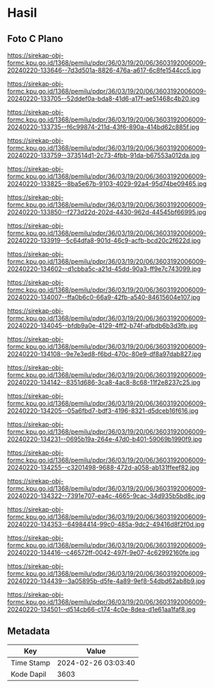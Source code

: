 # Hasil

## Foto C Plano

https://sirekap-obj-formc.kpu.go.id/1368/pemilu/pdpr/36/03/19/20/06/3603192006009-20240220-133646--7d3d501a-8826-476a-a617-6c8fe1544cc5.jpg

https://sirekap-obj-formc.kpu.go.id/1368/pemilu/pdpr/36/03/19/20/06/3603192006009-20240220-133705--52ddef0a-bda8-41d6-a17f-ae51468c4b20.jpg

https://sirekap-obj-formc.kpu.go.id/1368/pemilu/pdpr/36/03/19/20/06/3603192006009-20240220-133735--f6c99874-211d-43f6-890a-414bd62c885f.jpg

https://sirekap-obj-formc.kpu.go.id/1368/pemilu/pdpr/36/03/19/20/06/3603192006009-20240220-133759--373514d1-2c73-4fbb-91da-b67553a012da.jpg

https://sirekap-obj-formc.kpu.go.id/1368/pemilu/pdpr/36/03/19/20/06/3603192006009-20240220-133825--8ba5e67b-9103-4029-92a4-95d74be09465.jpg

https://sirekap-obj-formc.kpu.go.id/1368/pemilu/pdpr/36/03/19/20/06/3603192006009-20240220-133850--f273d22d-202d-4430-962d-44545bf66995.jpg

https://sirekap-obj-formc.kpu.go.id/1368/pemilu/pdpr/36/03/19/20/06/3603192006009-20240220-133919--5c64dfa8-901d-46c9-acfb-bcd20c2f622d.jpg

https://sirekap-obj-formc.kpu.go.id/1368/pemilu/pdpr/36/03/19/20/06/3603192006009-20240220-134602--d1cbba5c-a21d-45dd-90a3-ff9e7c743099.jpg

https://sirekap-obj-formc.kpu.go.id/1368/pemilu/pdpr/36/03/19/20/06/3603192006009-20240220-134007--ffa0b6c0-66a9-42fb-a540-84615604e107.jpg

https://sirekap-obj-formc.kpu.go.id/1368/pemilu/pdpr/36/03/19/20/06/3603192006009-20240220-134045--bfdb9a0e-4129-4ff2-b74f-afbdb6b3d3fb.jpg

https://sirekap-obj-formc.kpu.go.id/1368/pemilu/pdpr/36/03/19/20/06/3603192006009-20240220-134108--9e7e3ed8-f6bd-470c-80e9-df8a97dab827.jpg

https://sirekap-obj-formc.kpu.go.id/1368/pemilu/pdpr/36/03/19/20/06/3603192006009-20240220-134142--8351d686-3ca8-4ac8-8c68-11f2e8237c25.jpg

https://sirekap-obj-formc.kpu.go.id/1368/pemilu/pdpr/36/03/19/20/06/3603192006009-20240220-134205--05a6fbd7-bdf3-4196-8321-d5dceb16f616.jpg

https://sirekap-obj-formc.kpu.go.id/1368/pemilu/pdpr/36/03/19/20/06/3603192006009-20240220-134231--0695b19a-264e-47d0-b401-59069b1990f9.jpg

https://sirekap-obj-formc.kpu.go.id/1368/pemilu/pdpr/36/03/19/20/06/3603192006009-20240220-134255--c3201498-9688-472d-a058-ab131ffeef82.jpg

https://sirekap-obj-formc.kpu.go.id/1368/pemilu/pdpr/36/03/19/20/06/3603192006009-20240220-134322--7391e707-ea4c-4665-9cac-34d935b5bd8c.jpg

https://sirekap-obj-formc.kpu.go.id/1368/pemilu/pdpr/36/03/19/20/06/3603192006009-20240220-134353--64984414-99c0-485a-9dc2-49416d8f2f0d.jpg

https://sirekap-obj-formc.kpu.go.id/1368/pemilu/pdpr/36/03/19/20/06/3603192006009-20240220-134416--c46572ff-0042-497f-9e07-4c62992160fe.jpg

https://sirekap-obj-formc.kpu.go.id/1368/pemilu/pdpr/36/03/19/20/06/3603192006009-20240220-134439--3a05895b-d5fe-4a89-9ef8-54dbd62ab8b9.jpg

https://sirekap-obj-formc.kpu.go.id/1368/pemilu/pdpr/36/03/19/20/06/3603192006009-20240220-134501--d514cb66-c174-4c0e-8dea-d1e61aa1faf8.jpg


## Metadata

| Key        | Value               |
| ---------- | ------------------- |
| Time Stamp | 2024-02-26 03:03:40 |
| Kode Dapil | 3603                |



